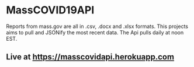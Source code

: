 # MassCOVID19API
Reports from mass.gov are all in .csv, .docx and .xlsx formats. This projects aims to pull and JSONify the most recent data.
The Api pulls daily at noon EST. 

## Live at https://masscovidapi.herokuapp.com